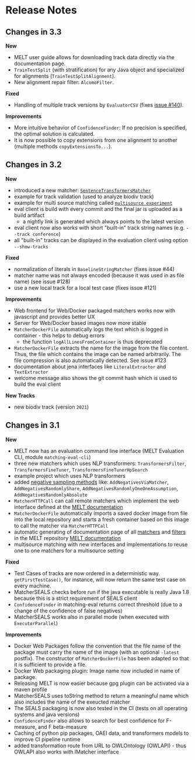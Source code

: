 # Release Notes


## Changes in 3.3


**New**
- MELT user guide allows for downloading track data directly via the documentation page.
- `TrainTestSplit` (with stratification) for any Java object and specialized for alignments (`TrainTestSplitAlignment`).
- New alignment repair filter: `AlcomoFilter`.

**Fixed**
- Handling of multiple track versions by `EvaluatorCSV` (fixes [issue #140](https://github.com/dwslab/melt/issues/140)).

**Improvements**
- More intuitive behavior of `ConfidenceFinder`: If no precision is specified, the optimal solution is calculated.
- It is now possible to copy extensions from one alignment to another (multiple methods `copyExtensionsTo...`).

## Changes in 3.2

**New**
- introduced a new matcher: [`SentenceTransformersMatcher`](https://github.com/dwslab/melt/blob/master/matching-ml/src/main/java/de/uni_mannheim/informatik/dws/melt/matching_ml/python/nlptransformers/SentenceTransformersMatcher.java)
- example for track validation (used to analyze biodiv track)
- example for multi source matching called [`multisource experiment`](https://github.com/dwslab/melt/tree/master/examples/multisourceExperiment)
- eval client is build with every commit and the final jar is uploaded as a build artifact
  - a nightly link is generated which always points to the latest version
- eval client now also works with short "built-in" track string names (e.g. `--track conference`)
- all "built-in" tracks can be displayed in the evaluation client using option `--show-tracks`

**Fixed**
- normalization of literals in `BaselineStringMatcher` (fixes issue #44)
- matcher name was not always encoded (because it was used in as file name) (see issue #128)
- use a new local track for a local test case (fixes issue #121)

**Improvements**
- Web frontend for Web/Docker packaged matchers works now with javascript and provides better UX
- Server for Web/Docker based images now more stable
- `MatcherDockerFile` automatically logs the text which is logged in container - this helps to debug errors
  - the function `logAllLinesFromContainer` is thus deprecated
- `MatcherDockerFile` extracts the name for the image from the file content. Thus, the file which contains the image 
  can be named arbitrarily. The file compression is also automatically detected. See issue #123
- documentation about jena interfaces like `LiteralExtractor` and ` TextExtractor`
- welcome message also shows the git commit hash which is used to build the eval client

**New Tracks**
- new biodiv track (version `2021`)

## Changes in 3.1

**New**
- MELT now has an evaluation command line interface (MELT Evaluation CLI, module `matching-eval-cli`)
- three new matchers which uses NLP transformers: `TransformersFilter`, `TransformersFineTuner`, `TransformersFineTunerHpSearch`
- example project which uses NLP transformers
- added [negative sampling methods](https://github.com/dwslab/melt/tree/master/matching-jena-matchers/src/main/java/de/uni_mannheim/informatik/dws/melt/matching_jena_matchers/util/addnegatives) like: `AddNegativesViaMatcher`, `AddNegativesRandomlyShare`, `AddNegativesRandomlyOneOneAssumption`, `AddNegativesRandomlyAbsolute`
- `MatcherHTTPCall` can call remote matchers which implement the web interface defined at the [MELT documentation](https://dwslab.github.io/melt/matcher-packaging/web#swagger-documentation-of-the-web-api)
- `MatcherDockerFile` automatically imports a saved docker image from file into the local repository and starts a fresh container based on this image to call the matcher via `MatcherHTTPCall`
- automatic generating of documentation page of all [matchers](https://dwslab.github.io/melt/matcher-components/full-matcher-list) and [filters](https://dwslab.github.io/melt/matcher-components/full-filter-list) in the MELT repository [MELT documentation](https://dwslab.github.io/melt/matcher-components/full-matcher-list) 
- multisource matching with new interfaces and implementations to reuse one to one matchers for a multisource setting


**Fixed**
- Test Cases of tracks are now ordered in a deterministic way. `getFirstTestCase()`, for instance, will now return
the same test case on every machine.
- MatcherSEALS checks before run if the java executable is really Java 1.8 because this is a strict requirement of SEALS client
- `ConfidenceFinder` in matching-eval returns correct threshold (due to a change of the confidence of false negatives)
- MatcherSEALS works also in parallel mode (when executed with `ExecutorParallel`)

**Improvements**
- Docker Web Packages follow the convention that the file name of the package must carry the name of the image
  (with an optional `-latest` postfix). The constructor of `MatcherDockerFile` has been adapted so that it is 
  sufficient to provide a file.
- Docker Web packaging plugin: Image name now included in name of package.
- Releasing MELT is now easier because gpg plugin can be activated via a maven profile
- MatcherSEALS uses toString method to return a meaningful name which also includes the name of the exeucted matcher
- The SEALS packaging is now also tested in the CI (tests on all operating systems and java versions)
- `ConfidenceFinder` also allows to search for best confidence for F-measure, and F beta-measure
- Caching of python pip packages, OAEI data, and transformers models to improve CI pipeline runtime
- added transformation route from URL to OWLOntology (OWLAPI) - thus OWLAPI also works with IMatcher interface